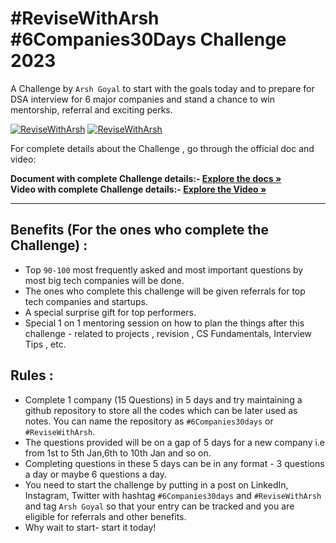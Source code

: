 # #ReviseWithArsh #6Companies30Days Challenge 2023

A Challenge by `Arsh Goyal` to start with the goals today and to prepare for DSA interview for 6 major companies and stand a chance to win mentorship, referral and exciting perks.

[![ReviseWithArsh](https://img.shields.io/badge/Language-JAVA-934fb5?style=for-the-badge&logo=cpp&logoColor=white)](https://github.com/1610ayushi/6-Companies-30days-challenge)
[![ReviseWithArsh](https://img.shields.io/badge/ReviseWithArsh-6Companies30Days-green?style=for-the-badge&logo=github)](https://github.com/1610ayushi/6-Companies-30days-challenge)

For complete details about the Challenge , go through the official doc and video: 

<b>Document with complete Challenge details:- </b><a href="https://docs.google.com/document/d/1jkVKWPcOAE2Xjt7GFLV-M8N50HygZpWcO26REFa7dZM/edit?usp=sharing"><strong>Explore the docs »</strong></a><br/>
<b>Video with complete Challenge details:- </b> <a href="https://linktw.in/tYRJcv"><strong>Explore the Video »</strong></a><br/>
<hr/>

## Benefits (For the ones who complete the Challenge) :
* Top `90-100` most frequently asked and most important questions by most big tech companies will be done.
* The ones who complete this challenge will be given referrals for top tech companies and startups.
* A special surprise gift for top performers.
* Special 1 on 1 mentoring session on how to plan the things after this challenge - related to projects , revision , CS Fundamentals, Interview Tips , etc.


## Rules :
* Complete 1 company (15 Questions) in 5 days and try maintaining a github repository to store all the codes which can be later used as notes. You can name the repository as `#6Companies30days` or `#ReviseWithArsh`.
* The questions provided will be on a gap of 5 days for a new company i.e from 1st to 5th Jan,6th to 10th Jan and so on.
* Completing questions in these 5 days can be in any format - 3 questions a day or maybe 6 questions a day.
* You need to start the challenge by putting in a post on LinkedIn, Instagram, Twitter with hashtag `#6Companies30days` and `#ReviseWithArsh` and tag `Arsh Goyal` so that your entry can be tracked and you are eligible for referrals and other benefits.
* Why wait to start- start it today!
